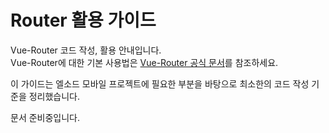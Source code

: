 # Router 활용 가이드
Vue-Router 코드 작성, 활용 안내입니다.  
Vue-Router에 대한 기본 사용법은 [Vue-Router 공식 문서](https://router.vuejs.org/kr/)를 참조하세요.

이 가이드는 엘소드 모바일 프로젝트에 필요한 부분을 바탕으로 최소한의 코드 작성 기준을 정리했습니다.

문서 준비중입니다.